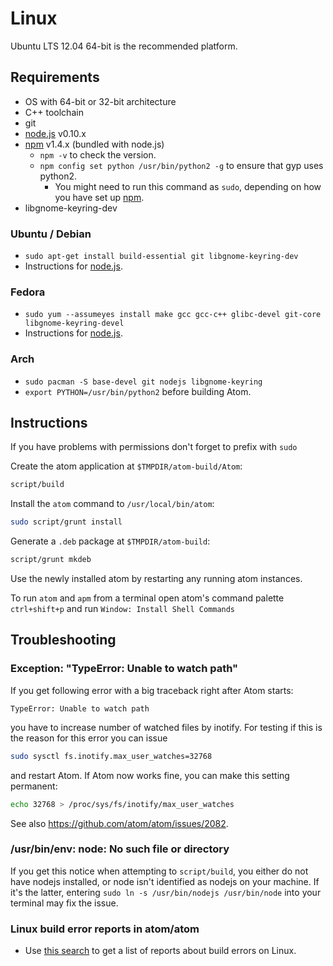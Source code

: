 # Linux

Ubuntu LTS 12.04 64-bit is the recommended platform.

## Requirements

  * OS with 64-bit or 32-bit architecture
  * C++ toolchain
  * git
  * [node.js](http://nodejs.org/download/) v0.10.x
  * [npm](http://www.npmjs.org/) v1.4.x (bundled with node.js)
    * `npm -v` to check the version.
    * `npm config set python /usr/bin/python2 -g` to ensure that gyp uses python2.
      * You might need to run this command as `sudo`, depending on how you have set up [npm](https://github.com/joyent/node/wiki/Installing-Node.js-via-package-manager#ubuntu-mint-elementary-os).
  * libgnome-keyring-dev

### Ubuntu / Debian
* `sudo apt-get install build-essential git libgnome-keyring-dev`
* Instructions for  [node.js](https://github.com/joyent/node/wiki/Installing-Node.js-via-package-manager#ubuntu-mint-elementary-os).

### Fedora
* `sudo yum --assumeyes install make gcc gcc-c++ glibc-devel git-core libgnome-keyring-devel`
* Instructions for [node.js](https://github.com/joyent/node/wiki/Installing-Node.js-via-package-manager#fedora).

### Arch
* `sudo pacman -S base-devel git nodejs libgnome-keyring`
* `export PYTHON=/usr/bin/python2` before building Atom.

## Instructions

If you have problems with permissions don't forget to prefix with `sudo`

Create the atom application at `$TMPDIR/atom-build/Atom`:

```sh
script/build
```

Install the `atom` command to `/usr/local/bin/atom`:

```sh
sudo script/grunt install
```

Generate a `.deb` package at `$TMPDIR/atom-build`:

```sh
script/grunt mkdeb
```

Use the newly installed atom by restarting any running atom instances.
  
To run `atom` and `apm` from a terminal open atom's command palette `ctrl+shift+p` and run `Window: Install Shell Commands`

## Troubleshooting


### Exception: "TypeError: Unable to watch path"

If you get following error with a big traceback right after Atom starts:

  ```
  TypeError: Unable to watch path
  ```

you have to increase number of watched files by inotify.  For testing if
this is the reason for this error you can issue

  ```sh
  sudo sysctl fs.inotify.max_user_watches=32768
  ```

and restart Atom.  If Atom now works fine, you can make this setting permanent:

  ```sh
  echo 32768 > /proc/sys/fs/inotify/max_user_watches
  ```

See also https://github.com/atom/atom/issues/2082.

### /usr/bin/env: node: No such file or directory

If you get this notice when attempting to `script/build`, you either do not
have nodejs installed, or node isn't identified as nodejs on your machine.
If it's the latter, entering `sudo ln -s /usr/bin/nodejs /usr/bin/node` into
your terminal may fix the issue.

### Linux build error reports in atom/atom
* Use [this search](https://github.com/atom/atom/search?q=label%3Abuild-error+label%3Alinux&type=Issues)
  to get a list of reports about build errors on Linux.
